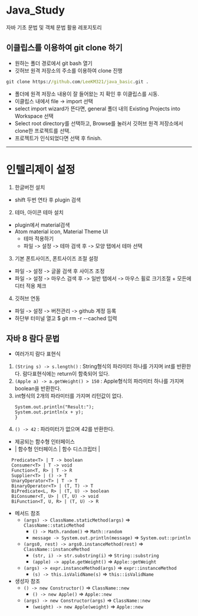 # Java_Study
자바 기초 문법 및 객체 문법 활용 레포지토리

## 이클립스를 이용하여 git clone 하기

- 원하는 폴더 경로에서 git bash 열기
- 깃허브 원격 저장소의 주소를 이용하여 clone 진행

```cmd
git clone https://github.com/LeeKM321/java_basic.git .
```

- 폴더에 원격 저장소 내용이 잘 들어왔는 지 확인 후
  이클립스를 시동.
- 이클립스 내에서 file -> import 선택
- select import wizard가 뜬다면, general 폴더 내의 Existing Projects into Workspace 선택
- Select root directory를 선택하고, Browse를 눌러서
  깃허브 원격 저장소에서 clone한 프로젝트를 선택.
- 프로젝트가 인식되었다면 선택 후 finish.
---
# 인텔리제이 설정

1. 한글버전 설치
- shift 두번 연타 후 plugin 검색

2. 테마, 아이콘 테마 설치
- plugin에서 material검색
- Atom material icon, Material Theme UI
    - 테마 적용하기
    - 파일 -> 설정 -> 테마 검색 후 -> 모양 탭에서 테마 선택

3. 기본 폰트사이즈, 폰트사이즈 조절 설정
- 파일 -> 설정 -> 글꼴 검색 후 사이즈 조정
- 파일 -> 설정 -> 마우스 검색 후 -> 일반 탭에서 -> 마우스 휠로 크기조절 + 모든에디터 적용 체크

4. 깃허브 연동
- 파일 -> 설정 -> 버전관리 -> github 계정 등록
- 하단부 터미널 열고 $ git rm -r --cached 입력

## 자바 8 람다 문법
- 여러가지 람다 표현식
1. `(String s) -> s.length()` : String형식의 파라미터 하나를 가지며 int를 반환한다. 람다표현식에는 return이 함축되어 있다.
1. `(Apple a) -> a.getWeight() > 150` : Apple형식의 파라미터 하나를 가지며 boolean을 반환한다.
1. int형식의 2개의 파라미터를 가지며 리턴값이 없다.
   ```(int x, int y) -> {
   System.out.println("Result:");
   System.out.println(x + y);
   }
   ```
2. `() -> 42` : 파라미터가 없으며 42를 반환한다.
- 제공되는 함수형 인터페이스
- | 함수형 인터페이스 | 함수 디스크립터 |
```
  Predicate<T> | T -> boolean
  Consumer<T> | T -> void
  Function<T, R> | T -> R
  Supplier<T> | () -> T
  UnaryOperator<T> | T -> T
  BinaryOperator<T> | (T, T) -> T
  BiPredicate<L, R> | (T, U) -> boolean
  BiConsumer<T, U> | (T, U) -> void
  BiFunction<T, U, R> | (T, U) -> R
  ```
- 메서드 참조
    - `(args) -> ClassName.staticMethod(args)` => `ClassName::staticMethod`
        - `() -> Math.random()` => `Math::random`
        - `message -> System.out.println(message)` => `System.out::println`
    - `(args0, rest) -> args0.instanceMethod(rest)` => `ClassName::instanceMethod`
        - `(str, i) -> str.substring(i)` => `String::substring`
        - `(apple) -> apple.getWeight()` => `Apple::getWeight`
    - `(args) -> expr.instanceMethod(args)` => `expr::instanceMethod`
        - `(s) -> this.isValidName(s)` => `this::isValidName`
- 생성자 참조
    - `() -> new Constructor()` => `ClassName::new`
        - `() -> new Apple()`  => `Apple::new`
    - `(args) -> new Constructor(args)` => `ClassName::new`
        - `(weight) -> new Apple(weight)` => `Apple::new`
    